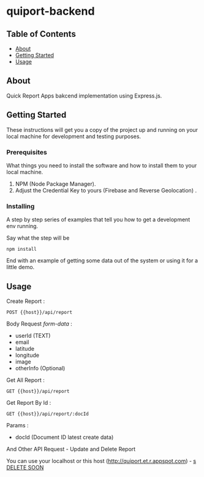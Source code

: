 # quiport-backend

## Table of Contents

- [About](#about)
- [Getting Started](#getting_started)
- [Usage](#usage)

## About <a name = "about"></a>

Quick Report Apps bakcend implementation using Express.js.

## Getting Started <a name = "getting_started"></a>

These instructions will get you a copy of the project up and running on your local machine for development and testing purposes.

### Prerequisites

What things you need to install the software and how to install them to your local machine.

1. NPM (Node Package Manager).
2. Adjust the Credential Key to yours (Firebase and Reverse Geolocation) .

### Installing

A step by step series of examples that tell you how to get a development env running.

Say what the step will be

```
npm install
```

End with an example of getting some data out of the system or using it for a little demo.

## Usage <a name = "usage"></a>

Create Report :
```
POST {{host}}/api/report
```
Body Request <i>form-data</i> :
- userId (TEXT)
- email
- latitude
- longitude
- image 
- otherInfo (Optional)

Get All Report :
```
GET {{host}}/api/report
```
Get Report By Id :
```
GET {{host}}/api/report/:docId
```
Params :
- docId (Document ID latest create data)

And Other API Request - Update and Delete Report

You can use your localhost or this host (http://quiport.et.r.appspot.com) - <u>s DELETE SOON </u>